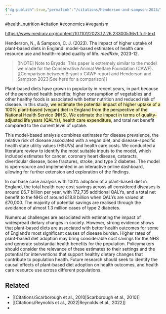 ```yaml
---
{"dg-publish":true,"permalink":"/citations/henderson-and-sampson-2023/","created":"2024-04-22T12:55:28.000+01:00","updated":"2025-09-28T23:47:03.896+01:00"}
---
```


#health_nutrition  #citation #economics #veganism 

https://www.medrxiv.org/content/10.1101/2023.12.26.23300536v1.full-text

Henderson, N., & Sampson, C. J. (2023). The impact of higher uptake of plant-based diets in England: model-based estimates of health care resource use and health-related quality of life. _medRxiv_, 2023-12.

> [!NOTE] Note to Bryads:
> This paper is extremely similar to the model we made for the Conservative Animal Welfare Foundation (CAWF). [[Comparison between Bryant x CAWF report and Henderson and Sampson 2023\|See here for a comparison]]

Plant-based diets have grown in popularity in recent years, in part because of the perceived health benefits; higher consumption of vegetables and other healthy foods is associated with better nutrition and reduced risk of disease. In this study, <mark style="background: #FFF3A3A6;">we estimate the potential impact of higher uptake of a 100% plant-based (vegan) diet in England from the perspective of the National Health Service (NHS). We estimate the impact in terms of quality-adjusted life years (QALYs), health care expenditure</mark>, and total net benefit compared to the current level of uptake.

This model-based analysis combines estimates for disease prevalence, the relative risk of disease associated with a vegan diet, and disease-specific health state utility values (HSUVs) and health care costs. We conducted a literature review to identify the most suitable inputs to the model, which included estimates for cancer, coronary heart disease, cataracts, diverticular disease, bone fractures, stroke, and type 2 diabetes. The model is open-source and implemented in an interactive online dashboard, allowing for further extension and exploration of the findings.

In our base case analysis with 100% adoption of a plant-based diet in England, the total health care cost savings across all considered diseases is around £6.7 billion per year, with 172,735 additional QALYs, and a total net benefit to the NHS of around £18.8 billion when QALYs are valued at £70,000. The majority of potential savings are realised through the avoidance of almost 1.3 million cases of type 2 diabetes.

Numerous challenges are associated with estimating the impact of widespread dietary changes in society. However, strong evidence shows that plant-based diets are associated with better health outcomes for some of England’s most significant causes of disease burden. Higher rates of plant-based diet adoption may bring considerable cost savings for the NHS and generate substantial health benefits for the population. Policymakers should consider the relevance of these estimates to their settings and the potential for interventions that support healthy dietary changes that contribute to population health. Future research should seek to identify the causal effects of plant-based diet adoption on health outcomes, and health care resource use across different populations.

## Related
- [[Citations/Scarborough et al., 2010\|Scarborough et al., 2010]]
- [[Citations/Reynolds et al., 2022\|Reynolds et al., 2022]]
- 